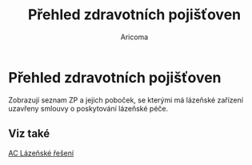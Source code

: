 ﻿---
    title: "Přehled zdravotních pojišťoven"
    author: Aricoma
    ms.date: 04/30/2018
    ms.topic: article
    ms.prod: dynamics-nav-2017
    ms.contentlocale: cs-cz
    ms.lasthandoff: 04/30/2018
---

# Přehled zdravotních pojišťoven

Zobrazují seznam ZP a jejich poboček, se kterými má lázeňské zařízení uzavřeny smlouvy o poskytování lázeňské péče. 


## <a name="see-also"></a>Viz také
[AC Lázeňské řešení](spa-solution.md)